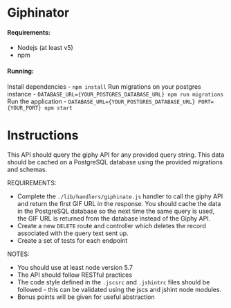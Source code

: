 # Giphinator

#### Requirements:
- Nodejs (at least v5)
- npm

#### Running:
Install dependencies - `npm install`
Run migrations on your postgres instance - `DATABASE_URL={YOUR_POSTGRES_DATABASE_URL} npm run migrations`
Run the application - `DATABASE_URL={YOUR_POSTGRES_DATABASE_URL} PORT={YOUR_PORT} npm start`

# Instructions

 This API should query the giphy API for any provided query string. This data should be cached on a PostgreSQL database using the provided migrations and schemas.
 
 REQUIREMENTS:
 - Complete the `./lib/handlers/giphinate.js` handler to call the giphy API and return the first GIF URL in the response. You should cache the data in the PostgreSQL database so the next time the same query is used, the GIF URL is returned from the database instead of the Giphy API.
 - Create a new `DELETE` route and controller which deletes the record associated with the query text sent up.
 - Create a set of tests for each endpoint
 
 NOTES:
 - You should use at least node version 5.7
 - The API should follow RESTful practices
 - The code style defined in the `.jscsrc` and `.jshintrc` files should be followed - this can be validated using the jscs and jshint node modules.
 - Bonus points will be given for useful abstraction
